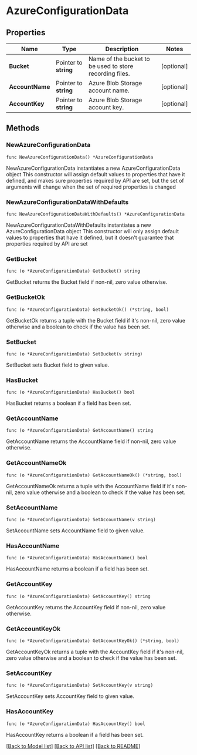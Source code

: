 # AzureConfigurationData

## Properties

Name | Type | Description | Notes
------------ | ------------- | ------------- | -------------
**Bucket** | Pointer to **string** | Name of the bucket to be used to store recording files. | [optional] 
**AccountName** | Pointer to **string** | Azure Blob Storage account name. | [optional] 
**AccountKey** | Pointer to **string** | Azure Blob Storage account key. | [optional] 

## Methods

### NewAzureConfigurationData

`func NewAzureConfigurationData() *AzureConfigurationData`

NewAzureConfigurationData instantiates a new AzureConfigurationData object
This constructor will assign default values to properties that have it defined,
and makes sure properties required by API are set, but the set of arguments
will change when the set of required properties is changed

### NewAzureConfigurationDataWithDefaults

`func NewAzureConfigurationDataWithDefaults() *AzureConfigurationData`

NewAzureConfigurationDataWithDefaults instantiates a new AzureConfigurationData object
This constructor will only assign default values to properties that have it defined,
but it doesn't guarantee that properties required by API are set

### GetBucket

`func (o *AzureConfigurationData) GetBucket() string`

GetBucket returns the Bucket field if non-nil, zero value otherwise.

### GetBucketOk

`func (o *AzureConfigurationData) GetBucketOk() (*string, bool)`

GetBucketOk returns a tuple with the Bucket field if it's non-nil, zero value otherwise
and a boolean to check if the value has been set.

### SetBucket

`func (o *AzureConfigurationData) SetBucket(v string)`

SetBucket sets Bucket field to given value.

### HasBucket

`func (o *AzureConfigurationData) HasBucket() bool`

HasBucket returns a boolean if a field has been set.

### GetAccountName

`func (o *AzureConfigurationData) GetAccountName() string`

GetAccountName returns the AccountName field if non-nil, zero value otherwise.

### GetAccountNameOk

`func (o *AzureConfigurationData) GetAccountNameOk() (*string, bool)`

GetAccountNameOk returns a tuple with the AccountName field if it's non-nil, zero value otherwise
and a boolean to check if the value has been set.

### SetAccountName

`func (o *AzureConfigurationData) SetAccountName(v string)`

SetAccountName sets AccountName field to given value.

### HasAccountName

`func (o *AzureConfigurationData) HasAccountName() bool`

HasAccountName returns a boolean if a field has been set.

### GetAccountKey

`func (o *AzureConfigurationData) GetAccountKey() string`

GetAccountKey returns the AccountKey field if non-nil, zero value otherwise.

### GetAccountKeyOk

`func (o *AzureConfigurationData) GetAccountKeyOk() (*string, bool)`

GetAccountKeyOk returns a tuple with the AccountKey field if it's non-nil, zero value otherwise
and a boolean to check if the value has been set.

### SetAccountKey

`func (o *AzureConfigurationData) SetAccountKey(v string)`

SetAccountKey sets AccountKey field to given value.

### HasAccountKey

`func (o *AzureConfigurationData) HasAccountKey() bool`

HasAccountKey returns a boolean if a field has been set.


[[Back to Model list]](../README.md#documentation-for-models) [[Back to API list]](../README.md#documentation-for-api-endpoints) [[Back to README]](../README.md)


